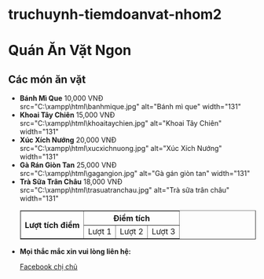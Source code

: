 # truchuynh-tiemdoanvat-nhom2
<!DOCTYPE html>  
<html>  
<head>  
    <title>Quán Ăn Vặt Ngon</title>  
<head>
<body>  
    <div>  
        <h1>Quán Ăn Vặt Ngon</h1>  
    </div>  
    <main>  
        <h2>Các món ăn vặt</h2>  
        <ul>  
            <li><strong>Bánh Mì Que</strong> <span>10,000 VNĐ</span></li>  
		              <img>src="C:\xampp\html\banhmique.jpg" alt="Bánh mì que" width="131"</img>
            <li><strong>Khoai Tây Chiên</strong> <span>15,000 VNĐ</span></li>  
		              <img>src="C:\xampp\html\khoaitaychien.jpg" alt="Khoai Tây Chiên" width="131"</img>
            <li><strong>Xúc Xích Nướng</strong> <span>20,000 VNĐ</span></li>  
		              <img>src="C:\xampp\html\xucxichnuong.jpg" alt="Xúc Xích Nướng" width="131"</img>
            <li><strong>Gà Rán Giòn Tan</strong> <span>25,000 VNĐ</span></li>  
		              <img>src="C:\xampp\html\gagangion.jpg" alt="Gà gán giòn tan" width="131"</img>
            <li><strong>Trà Sữa Trân Châu</strong> <span>18,000 VNĐ</span></li>
		              <img>src="C:\xampp\html\trasuatranchau.jpg" alt="Trà sữa trân châu" width="131"</img>
	    <table border="1">
		    <tr><th rowspan="2"> Lượt tích điểm </th> <th colspan="3"> Điểm tích</th></tr>
		    <tr><td>Lượt 1</td> <td>Lượt 2</td> <td>Lượt 3</td></tr>
	    </table>
	<li><strong>Mọi thắc mắc xin vui lòng liên hệ:</strong></li>
	<p><a href="https://www.facebook.com/xuanmai.tranngoc.739?mibextid=LQQJ4d"> Facebook chị chủ</a></p>
        </ul>  
    </main>  
</body>  
</html>
		
